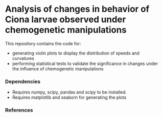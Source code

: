 # Analysis of changes in behavior of Ciona larvae observed under chemogenetic manipulations

This repository contains the code for:
- generating violin plots to display the distribution of speeds and curvatures 
- performing statistical tests to validate the significance in changes under the influence of chemogenetic manipulations

### Dependencies
- Requires numpy, scipy, pandas and  scipy to be installed. 
- Requires matplotlib and seaborn for generating the plots

### References


